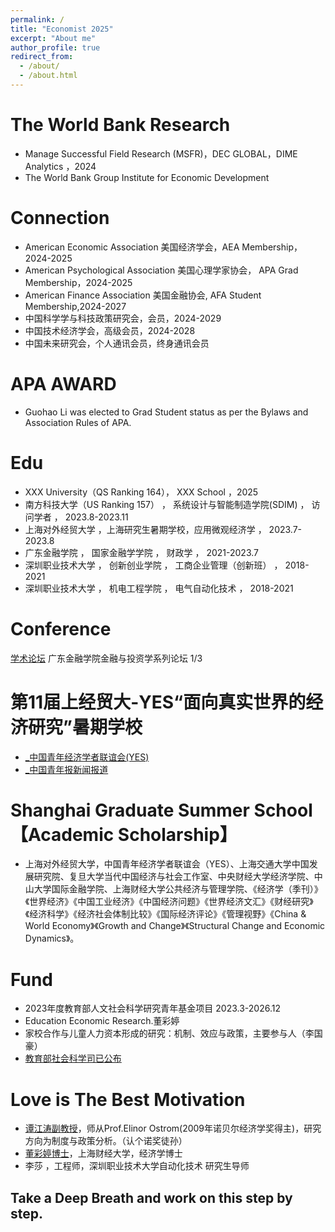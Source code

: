 ```yaml
---
permalink: /
title: "Economist 2025"
excerpt: "About me"
author_profile: true
redirect_from: 
  - /about/
  - /about.html
---
```


The World Bank Research 
======
* Manage Successful Field Research (MSFR)，DEC GLOBAL，DIME Analytics ，2024
* The World Bank Group Institute for Economic Development

Connection
======
* American Economic Association 美国经济学会，AEA Membership，2024-2025
* American Psychological Association 美国心理学家协会， APA Grad Membership，2024-2025
* American Finance Association 美国金融协会,  AFA Student Membership,2024-2027
* 中国科学学与科技政策研究会，会员，2024-2029
* 中国技术经济学会，高级会员，2024-2028
* 中国未来研究会，个人通讯会员，终身通讯会员

APA AWARD
======
* Guohao Li was elected to Grad Student status as per the Bylaws and Association Rules of APA.
  
Edu
======
* XXX University（QS Ranking 164）， XXX School ，2025
* 南方科技大学（US Ranking 157）     ，    系统设计与智能制造学院(SDIM)   ， 访问学者      ，  2023.8-2023.11
* 上海对外经贸大学 ，上海研究生暑期学校，应用微观经济学 ， 2023.7-2023.8
* 广东金融学院       ，    国家金融学学院     ，  财政学               ，  2021-2023.7
* 深圳职业技术大学    ，    创新创业学院      ，  工商企业管理（创新班） ，  2018-2021
* 深圳职业技术大学    ，    机电工程学院      ，  电气自动化技术       ，  2018-2021 



Conference
======
[学术论坛](https://jrx.gduf.edu.cn/info/1002/1901.htm) 广东金融学院金融与投资学系列论坛 1/3


第11届上经贸大-YES“面向真实世界的经济研究”暑期学校
======
*  [_中国青年经济学者联谊会(YES)](https://news.suibe.edu.cn/2023/0802/c12512a161407/page.htm)
*  [_中国青年报新闻报道](https://news.cyol.com/gb/articles/2023-08/02/content_PbBN5Vfx9J.html)


Shanghai Graduate Summer School【Academic Scholarship】
======
* 上海对外经贸大学，中国青年经济学者联谊会（YES）、上海交通大学中国发展研究院、复旦大学当代中国经济与社会工作室、中央财经大学经济学院、中山大学国际金融学院、上海财经大学公共经济与管理学院、《经济学（季刊）》《世界经济》《中国工业经济》《中国经济问题》《世界经济文汇》《财经研究》《经济科学》《经济社会体制比较》《国际经济评论》《管理视野》《China & World Economy》《Growth and Change》《Structural Change and Economic Dynamics》。

Fund
======
* 2023年度教育部人文社会科学研究青年基金项目 2023.3-2026.12
* Education Economic Research.董彩婷
* 家校合作与儿童人力资本形成的研究：机制、效应与政策，主要参与人（李国豪）
* [教育部社会科学司已公布](http://www.moe.gov.cn/s78/A13/tongzhi/202310/t20231019_1086367.html)


Love is The Best Motivation 
======
* [谭江涛副教授](https://baike.baidu.com/item/%E8%B0%AD%E6%B1%9F%E6%B6%9B/15820658?fr=aladdin)，师从Prof.Elinor Ostrom(2009年诺贝尔经济学奖得主)，研究方向为制度与政策分析。（认个诺奖徒孙）
* [董彩婷博士](https://jrx.gduf.edu.cn/info/1036/1809.htm)，上海财经大学，经济学博士
* 李莎 ，工程师，深圳职业技术大学自动化技术 研究生导师



Take a Deep Breath and work on this step by step.
-----


